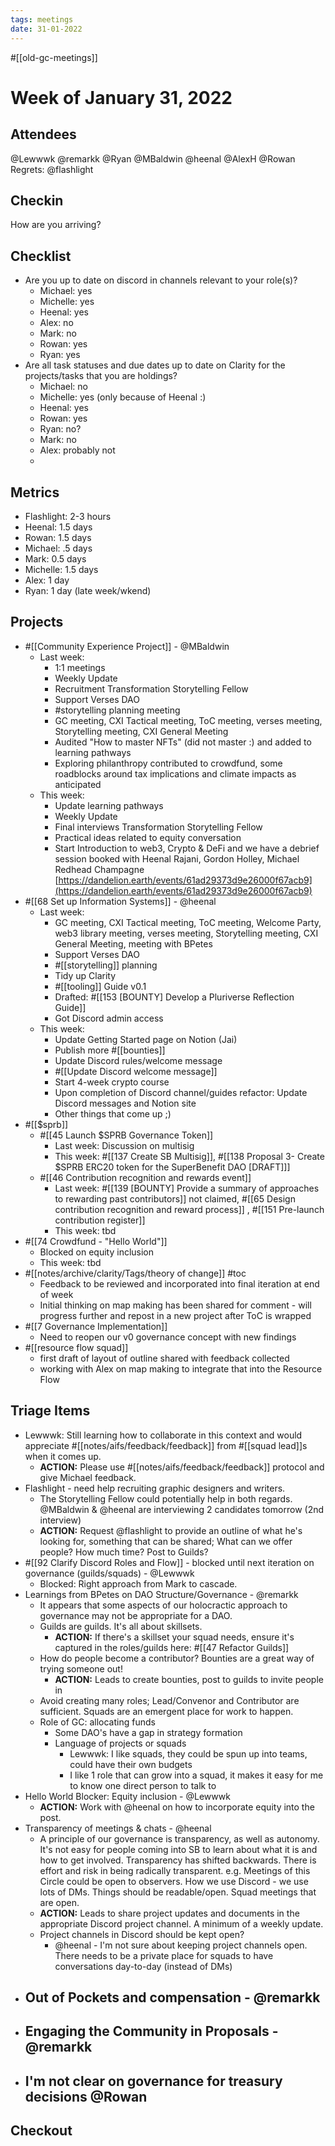 ```yaml
---
tags: meetings
date: 31-01-2022
---
```

#[[old-gc-meetings]] 
# Week of January 31, 2022
## Attendees
@Lewwwk @remarkk @Ryan  @MBaldwin @heenal @AlexH @Rowan  
Regrets: @flashlight 
## Checkin
How are you arriving?
## Checklist
- Are you up to date on discord in channels relevant to your role(s)?
	- Michael: yes
	- Michelle: yes
	- Heenal: yes
	- Alex: no
	- Mark: no
	- Rowan: yes
	- Ryan: yes
- Are all task statuses and due dates up to date on Clarity for the projects/tasks that you are holdings?
	- Michael: no
	- Michelle: yes (only because of Heenal :)
	- Heenal: yes
	- Rowan: yes
	- Ryan: no?
	- Mark: no
	- Alex: probably not
	- 

## Metrics
- Flashlight: 2-3 hours
- Heenal: 1.5 days
- Rowan: 1.5 days
- Michael: .5 days
- Mark: 0.5 days
- Michelle: 1.5 days
- Alex: 1 day
- Ryan: 1 day (late week/wkend) 

## Projects
- #[[Community Experience Project]] - @MBaldwin 
	- Last week:
		- 1:1 meetings
		- Weekly Update
		- Recruitment Transformation Storytelling Fellow
		- Support Verses DAO
		- #storytelling planning meeting
		- GC meeting, CXI Tactical meeting, ToC meeting, verses meeting, Storytelling meeting, CXI General Meeting
		- Audited "How to master NFTs" (did not master :) and added to learning pathways
		- Exploring philanthropy contributed to crowdfund, some roadblocks around tax implications and climate impacts as anticipated
	- This week: 
		- Update learning pathways
		- Weekly Update
		- Final interviews Transformation Storytelling Fellow 
		- Practical ideas related to equity conversation 
		- Start Introduction to web3, Crypto & DeFi  and we have a debrief session booked with Heenal Rajani, Gordon Holley, Michael Redhead Champagne [https://dandelion.earth/events/61ad29373d9e26000f67acb9](https://dandelion.earth/events/61ad29373d9e26000f67acb9) 
- #[[68 Set up Information Systems]] - @heenal 
	- Last week:
		- GC meeting, CXI Tactical meeting, ToC meeting, Welcome Party, web3 library meeting, verses meeting,  Storytelling meeting, CXI General Meeting, meeting with BPetes
		- Support Verses DAO
		- #[[storytelling]] planning
		- Tidy up Clarity
		- #[[tooling]] Guide v0.1 
		- Drafted: #[[153 [BOUNTY] Develop a Pluriverse Reflection Guide]] 
		- Got Discord admin access
	- This week:
		- Update Getting Started page on Notion (Jai)
		- Publish more #[[bounties]]
		- Update Discord rules/welcome message
		- #[[Update Discord welcome message]] 
		- Start 4-week crypto course
		- Upon completion of Discord channel/guides refactor: Update Discord messages and Notion site
		- Other things that come up ;)
- #[[$sprb]]
	- #[[45 Launch $SPRB Governance Token]] 
		- Last week: Discussion on multisig
		- This week: #[[137 Create SB Multisig]], #[[138 Proposal 3- Create $SPRB ERC20 token for the SuperBenefit DAO [DRAFT]]] 
	- #[[46 Contribution recognition and rewards event]] 
		- Last week: #[[139 [BOUNTY] Provide a summary of approaches to rewarding past contributors]] not claimed, #[[65 Design contribution recognition and reward process]] , #[[151 Pre-launch contribution register]] 
		- This week: tbd
- #[[74 Crowdfund - "Hello World"]] 
	- Blocked on equity inclusion
	- This week: tbd
- #[[notes/archive/clarity/Tags/theory of change]] #toc
	- Feedback to be reviewed and incorporated into final iteration at end of week
	- Initial thinking on map making has been shared for comment - will progress further and repost in a new project after ToC is wrapped
- #[[7 Governance Implementation]] 
	- Need to reopen our v0 governance concept with new findings
- #[[resource flow squad]] 
	- first draft of layout of outline shared with feedback collected
	- working with Alex on map making to integrate that into the Resource Flow

## Triage Items
- Lewwwk: Still learning how to collaborate in this context and would appreciate #[[notes/aifs/feedback/feedback]] from #[[squad lead]]s when it comes up.
	- **ACTION:** Please use #[[notes/aifs/feedback/feedback]] protocol and give Michael feedback.
- Flashlight - need help recruiting graphic designers and writers.
	- The Storytelling Fellow could potentially help in both regards. @MBaldwin & @heenal are interviewing 2 candidates tomorrow (2nd interview)
	- **ACTION:** Request @flashlight to provide an outline of what he's looking for, something that can be shared; What can we offer people? How much time? Post to Guilds?
- #[[92 Clarify Discord Roles and Flow]] - blocked until next iteration on governance (guilds/squads) - @Lewwwk 
	- Blocked: Right approach from Mark to cascade.
- Learnings from BPetes on DAO Structure/Governance  - @remarkk 
	- It appears that some aspects of our holocractic approach to governance may not be appropriate for a DAO.
	- Guilds are guilds. It's all about skillsets.
		- **ACTION:** If there's a skillset your squad needs, ensure it's captured in the roles/guilds here: #[[47 Refactor Guilds]] 
	- How do people become a contributor? Bounties are a great way of trying someone out!
		- **ACTION:** Leads to create bounties, post to guilds to invite people in
	- Avoid creating many roles; Lead/Convenor and Contributor are sufficient. Squads are an emergent place for work to happen.
	- Role of GC: allocating funds
		- Some DAO's have a gap in strategy formation
		- Language of projects or squads
			- Lewwwk: I like squads, they could be spun up into teams, could have their own budgets
			- I like 1 role that can grow into a squad, it makes it easy for me to know one direct person to talk to
- Hello World Blocker: Equity inclusion - @Lewwwk 
	- **ACTION:** Work with @heenal on how to incorporate equity into the post.
- Transparency of meetings & chats - @heenal 
	- A principle of our governance is transparency, as well as autonomy. It's not easy for people coming into SB to learn about what it is and how to get involved. Transparency has shifted backwards. There is effort and risk in being radically transparent. e.g. Meetings of this Circle could be open to observers. How we use Discord - we use lots of DMs. Things should be readable/open. Squad meetings that are open.
	- **ACTION:** Leads to share project updates and documents in the appropriate Discord project channel. A minimum of a weekly update.
	- Project channels in Discord should be kept open?
		- @heenal - I'm not sure about keeping project channels open. There needs to be a private place for squads to have conversations day-to-day (instead of DMs)
- Out of Pockets and compensation - @remarkk 
	- 
- Engaging the Community in Proposals - @remarkk 
	- 
- I'm not clear on governance for treasury decisions @Rowan  
	- 

## Checkout